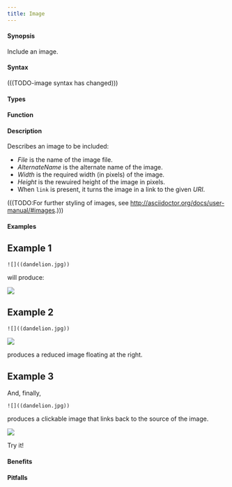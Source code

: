 ```yaml
---
title: Image
---
```


#### Synopsis

Include an image.

#### Syntax

(((TODO-image syntax has changed)))

#### Types

#### Function

#### Description

Describes an image to be included:

* _File_ is the name of the image file.
* _AlternateName_ is the alternate name of the image.
* _Width_ is the required width (in pixels) of the image.
* _Height_ is the rewuired height of the image in pixels.
* When `link` is present, it turns the image in a link to the given _URI_.

    
(((TODO:For further styling of images, see http://asciidoctor.org/docs/user-manual/#images.)))

#### Examples

##  Example 1 
```
![]((dandelion.jpg))
```
will produce:

![]((dandelion.jpg))

##  Example 2 
```
![]((dandelion.jpg))
```

![]((dandelion.jpg))

produces a reduced image floating at the right.

##  Example 3 

And, finally,
```
![]((dandelion.jpg))
```
produces a clickable image that links back to the source of the image.

![]((dandelion.jpg))

Try it!

#### Benefits

#### Pitfalls


